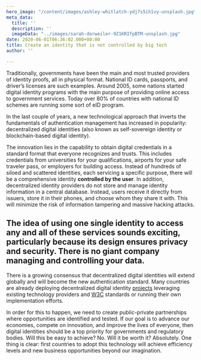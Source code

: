 ```yaml
---
hero_image: "/content/images/ashley-whitlatch-ydj7s5ih1vy-unsplash.jpg"
meta_data:
  title: ''
  description: ''
  imageData: "../images/sarah-dorweiler-9Z1KRIfpBTM-unsplash.jpg"
date: 2020-06-01T06:36:02.000+00:00
title: Create an identity that is not controlled by big tech
author: ''

---
```

Traditionally, governments have been the main and most trusted providers of identity proofs, all in physical format. National ID cards, passports, and driver’s licenses are such examples. Around 2005, some nations started digital identity programs with the main purpose of providing online access to government services. Today over 80% of countries with national ID schemes are running some sort of eID program.

In the last couple of years, a new technological approach that inverts the fundamentals of authentication management has increased in popularity: decentralized digital identities (also known as self-sovereign identity or blockchain-based digital identity).

The innovation lies in the capability to obtain digital credentials in a standard format that everyone recognizes and trusts. This includes credentials from universities for your qualifications, airports for your safe traveler pass, or employers for building access. Instead of hundreds of siloed and scattered identities, each servicing a specific purpose, there will be a comprehensive identity **controlled by the user**. In addition, decentralized identity providers do not store and manage identity information in a central database. Instead, users receive it directly from issuers, store it in their phones, and choose whom they share it with. This will minimize the risk of information tampering and massive hacking attacks.

<h2>The idea of using one single identity to access any and all of these services sounds exciting, particularly because its design ensures privacy and security. There is no giant company managing and controlling your data.</h2>

There is a growing consensus that decentralized digital identities will extend globally and will become the new authentication standard. Many countries are already deploying decentralized digital identity [projects](http://gataca.io/decentralized-identity-projects-and-pilots) leveraging existing technology providers and [W3C](https://www.w3.org/) standards or running their own implementation efforts.

In order for this to happen, we need to create public-private partnerships where opportunities are identified and tested. If our goal is to advance our economies, compete on innovation, and improve the lives of everyone, then digital identities should be a top priority for governments and regulatory bodies. Will this be easy to achieve? No. Will it be worth it? Absolutely. One thing is clear: first countries to adopt this technology will achieve efficiency levels and new business opportunities beyond our imagination.
